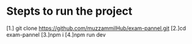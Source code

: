 # Stepts to run the project

[1.] git clone https://github.com/muzzammilHub/exam-pannel.git
[2.]cd exam-pannel
[3.]npm i
[4.]npm run dev
